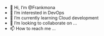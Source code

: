 - 👋 Hi, I’m @Frankmona
- 👀 I’m interested in DevOps
- 🌱 I’m currently learning Cloud development
- 💞️ I’m looking to collaborate on ...
- 📫 How to reach me ...

<!---
Frankmona/Frankmona is a ✨ special ✨ repository because its `README.md` (this file) appears on your GitHub profile.
You can click the Preview link to take a look at your changes.
--->
